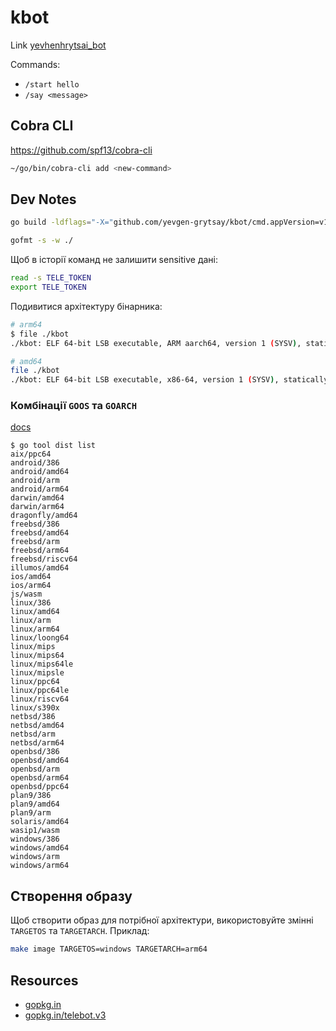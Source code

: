 # kbot

Link [yevhenhrytsai_bot](https://t.me/yevhenhrytsai_bot)

Commands:
- `/start hello`
- `/say <message>`


## Cobra CLI
https://github.com/spf13/cobra-cli

```sh
~/go/bin/cobra-cli add <new-command>

```

## Dev Notes

```sh
go build -ldflags="-X="github.com/yevgen-grytsay/kbot/cmd.appVersion=v1.0.0
```

```sh
gofmt -s -w ./
```

Щоб в історії команд не залишити sensitive дані:
```sh
read -s TELE_TOKEN
export TELE_TOKEN
```

Подивитися архітектуру бінарника:
```sh
# arm64
$ file ./kbot 
./kbot: ELF 64-bit LSB executable, ARM aarch64, version 1 (SYSV), statically linked, Go BuildID=dFUkN9gBrewkchuNLQel/jHQoD8nCG19muqABdANI/MyD6bEGfVTg7pkrlv_ln/ksh8tS5dFXJu4Sm0Y-zA, with debug_info, not stripped

# amd64
file ./kbot 
./kbot: ELF 64-bit LSB executable, x86-64, version 1 (SYSV), statically linked, Go BuildID=difsgrmEqQwNcFjKB23t/zbYpMcL0C92OhTP4i_wq/EKF8uqFXJfxzP95wFk_2/Kfz--gpAmfZnNOn_t9yB, with debug_info, not stripped
```

### Комбінації `GOOS` та `GOARCH`
[docs](https://go.dev/doc/install/source#environment)
```
$ go tool dist list
aix/ppc64
android/386
android/amd64
android/arm
android/arm64
darwin/amd64
darwin/arm64
dragonfly/amd64
freebsd/386
freebsd/amd64
freebsd/arm
freebsd/arm64
freebsd/riscv64
illumos/amd64
ios/amd64
ios/arm64
js/wasm
linux/386
linux/amd64
linux/arm
linux/arm64
linux/loong64
linux/mips
linux/mips64
linux/mips64le
linux/mipsle
linux/ppc64
linux/ppc64le
linux/riscv64
linux/s390x
netbsd/386
netbsd/amd64
netbsd/arm
netbsd/arm64
openbsd/386
openbsd/amd64
openbsd/arm
openbsd/arm64
openbsd/ppc64
plan9/386
plan9/amd64
plan9/arm
solaris/amd64
wasip1/wasm
windows/386
windows/amd64
windows/arm
windows/arm64
```

## Створення образу
Щоб створити образ для потрібної архітектури, використовуйте змінні `TARGETOS` та `TARGETARCH`. Приклад:
```sh
make image TARGETOS=windows TARGETARCH=arm64
```

## Resources
- [gopkg.in](https://labix.org/gopkg.in)
- [gopkg.in/telebot.v3](https://gopkg.in/telebot.v3)
